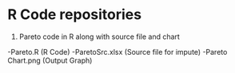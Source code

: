 # R Code repositories 
1) Pareto code in R along with source file and chart

-Pareto.R (R Code)
-ParetoSrc.xlsx (Source file for impute)
-Pareto Chart.png (Output Graph)
